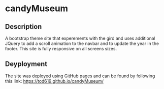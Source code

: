 # candyMuseum

## Description

A bootstrap theme site that experements with the gird and uses additional JQuery to add a
scroll animation to the navbar and to update the year in the footer. This site is fully
responsive on all screens sizes.

## Deyployment

The site was deployed using GitHub pages and can be found by following this link:
https://tod619.github.io/candyMuseum/
